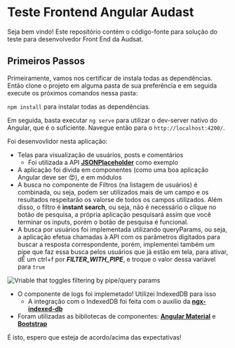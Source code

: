 # Teste Frontend Angular Audast

Seja bem vindo! Este repositório contém o código-fonte para solução do teste para desenvolvedor Front End da Audsat.

## Primeiros Passos

Primeiramente, vamos nos certificar de instala todas as dependências. Então clone o projeto em alguma pasta de sua preferência e em seguida execute os próximos comandos nessa pasta:

`npm install` para instalar todas as dependências.

Em seguida, basta executar `ng serve` para utilizar o dev-server nativo do Angular, que é o suficiente. Navegue então para o `http://localhost:4200/`.

Foi desenvovlidor nesta aplicação:

- Telas para visualização de usuários, posts e comentários
  - Foi utilizada a API **[JSONPlaceholder](https://jsonplaceholder.typicode.com/)** como exemplo
- A aplicação foi divida em componentes (como uma boa aplicação Angular deve ser 😍), e em módulos
- A busca no componente de Filtros (na listagem de usuários) é combinada, ou seja, podem ser utilizados mais de um campo e os resultados respeitarão os valorse de todos os campos utilizados. Além disso, o filtro é **instant search**, ou seja, não é necessário o clique no botão de pesquisa, a própria aplicação pesquisará assim que você terminar os inputs, porém o botão de pesquisa é funcional.
- A busca por usuários foi implementada utilizando queryParams, ou seja, a aplicação efetua chamadas à API com os parãmetros digitados para buscar a resposta correspondente, porém, implementei também um pipe que faz essa busca pelos usuários que já estão em tela, para ativar, dÊ um ctrl+f por **_FILTER_WITH_PIPE_**, e troque o valor dessa variável para `true`

![Vriable that toggles filtering by pipe/query params](https://ibb.co/0tHQd9q)

- O componente de logs foi implemetado! Utilizei IndexedDB para isso
  - A integração com o IndexedDB foi feita com o auxílio da **[ngx-indexed-db](https://www.npmjs.com/package/ngx-indexed-db)**
- Foram utilizadas as bibliotecas de componentes: **[Angular Material](https://material.angular.io/)** e **[Bootstrap](https://getbootstrap.com/)**

É isto, espero que esteja de acordo/acima das expectativas!

